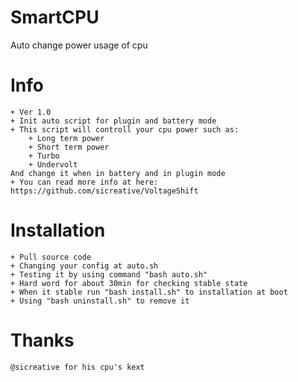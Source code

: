 # SmartCPU
Auto change power usage of cpu

# Info
    + Ver 1.0
    + Init auto script for plugin and battery mode
    + This script will controll your cpu power such as:
        + Long term power
        + Short term power
        + Turbo
        + Undervolt
    And change it when in battery and in plugin mode
    + You can read more info at here: https://github.com/sicreative/VoltageShift
# Installation
    + Pull source code
    + Changing your config at auto.sh
    + Testing it by using command "bash auto.sh"
    + Hard word for about 30min for checking stable state
    + When it stable run "bash install.sh" to installation at boot
    + Using "bash uninstall.sh" to remove it

# Thanks
    @sicreative for his cpu's kext